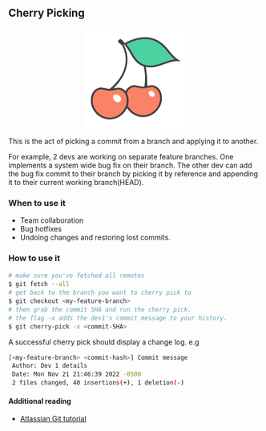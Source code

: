 ## Cherry Picking
<p align="center">
    <img src="../assets/cherry.png" alt="cherry" width="200" height="200"/>
</p>

This is the act of picking a commit from a branch and applying it to another.

For example, 2 devs are working on separate feature branches. One implements a system wide bug fix on their branch. The other dev can add the bug fix commit to their branch by picking it by reference and appending it to their current working branch(HEAD).

### When to use it
- Team collaboration
- Bug hotfixes
- Undoing changes and restoring lost commits.

### How to use it
```bash
# make sure you've fetched all remotes
$ git fetch --all
# get back to the branch you want to cherry pick to
$ git checkout <my-feature-branch>
# then grab the commit SHA and run the cherry pick.
# the flag -x adds the dev1's commit message to your history.
$ git cherry-pick -x <commit-SHA>
```

A successful cherry pick should display a change log.
e.g
```bash
[<my-feature-branch> <commit-hash>] Commit message
 Author: Dev 1 details
 Date: Mon Nov 21 21:46:39 2022 -0500
 2 files changed, 40 insertions(+), 1 deletion(-)
```

#### Additional reading
- [Atlassian Git tutorial](https://www.atlassian.com/git/tutorials/cherry-pick)
